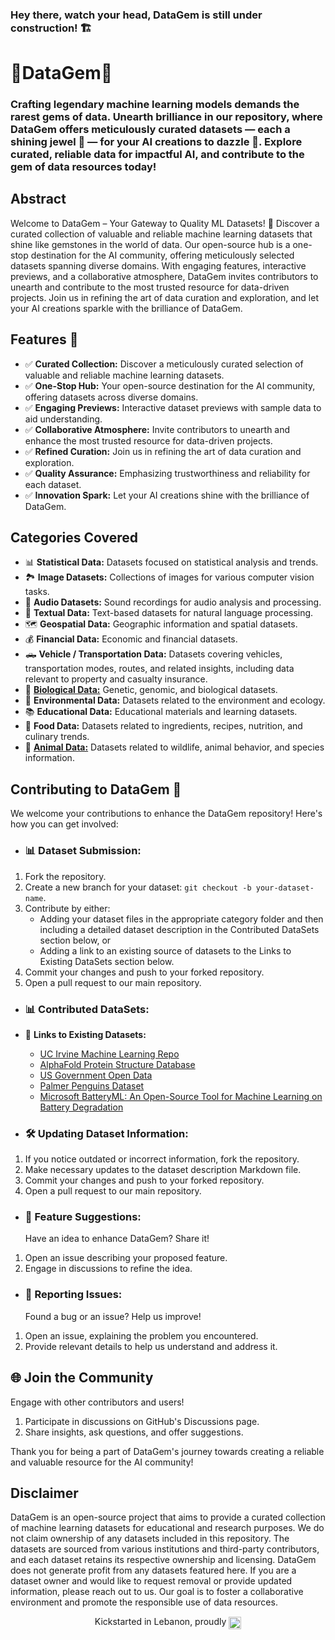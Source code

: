 ### Hey there, watch your head, DataGem is still under construction! 🏗️

# 💎DataGem💎
### Crafting legendary machine learning models demands the rarest gems of data. Unearth brilliance in our repository, where DataGem offers meticulously curated datasets — each a shining jewel 💎 — for your AI creations to dazzle 🤖. Explore curated, reliable data for impactful AI, and contribute to the gem of data resources today!

## Abstract

Welcome to DataGem – Your Gateway to Quality ML Datasets! 🌟 Discover a curated collection of valuable and reliable machine learning datasets that shine like gemstones in the world of data. Our open-source hub is a one-stop destination for the AI community, offering meticulously selected datasets spanning diverse domains. With engaging features, interactive previews, and a collaborative atmosphere, DataGem invites contributors to unearth and contribute to the most trusted resource for data-driven projects. Join us in refining the art of data curation and exploration, and let your AI creations sparkle with the brilliance of DataGem.

## Features 🎉

- ✅ **Curated Collection:** Discover a meticulously curated selection of valuable and reliable machine learning datasets.
- ✅ **One-Stop Hub:** Your open-source destination for the AI community, offering datasets across diverse domains.
- ✅ **Engaging Previews:** Interactive dataset previews with sample data to aid understanding.
- ✅ **Collaborative Atmosphere:** Invite contributors to unearth and enhance the most trusted resource for data-driven projects.
- ✅ **Refined Curation:** Join us in refining the art of data curation and exploration.
- ✅ **Quality Assurance:** Emphasizing trustworthiness and reliability for each dataset.
- ✅ **Innovation Spark:** Let your AI creations shine with the brilliance of DataGem.

## Categories Covered
- 📊 **Statistical Data:** Datasets focused on statistical analysis and trends.
- 🏞️ **Image Datasets:** Collections of images for various computer vision tasks.
- 🎹 **Audio Datasets:** Sound recordings for audio analysis and processing.
- 📝 **Textual Data:** Text-based datasets for natural language processing.
- 🗺️ **Geospatial Data:** Geographic information and spatial datasets.
- 💰 **Financial Data:** Economic and financial datasets.
- 🛻 **Vehicle / Transportation Data:** Datasets covering vehicles, transportation modes, routes, and related insights, including data relevant to property and casualty insurance.
- 🧬 **[Biological Data:](https://github.com/ka-9/DataGem/tree/main/Biological%20Data)** Genetic, genomic, and biological datasets.
- 🌷 **Environmental Data:** Datasets related to the environment and ecology.
- 📚 **Educational Data:** Educational materials and learning datasets.
- 🥑 **Food Data:** Datasets related to ingredients, recipes, nutrition, and culinary trends.
- 🐼 **[Animal Data:](https://github.com/ka-9/DataGem/blob/main/Animal%20Data/Animal%20Data.md)** Datasets related to wildlife, animal behavior, and species information.

## Contributing to DataGem 🚀

We welcome your contributions to enhance the DataGem repository! Here's how you can get involved:

- ### 📊 **Dataset Submission:**
1. Fork the repository.
2. Create a new branch for your dataset: `git checkout -b your-dataset-name`.
3. Contribute by either:
    - Adding your dataset files in the appropriate category folder and then including a detailed dataset description in the Contributed DataSets section below, or
    - Adding a link to an existing source of datasets to the Links to Existing DataSets section below.
5. Commit your changes and push to your forked repository.
6. Open a pull request to our main repository.

- ### 📊 **Contributed DataSets:**
- 🔗 **Links to Existing Datasets:**
  - [UC Irvine Machine Learning Repo](https://archive.ics.uci.edu/)
  - [AlphaFold Protein Structure Database](https://alphafold.ebi.ac.uk/)
  - [US Government Open Data](https://data.gov/)
  - [Palmer Penguins Dataset](https://allisonhorst.github.io/palmerpenguins/)
  - [Microsoft BatteryML: An Open-Source Tool for Machine Learning on Battery Degradation](https://github.com/microsoft/BatteryML)

- ### 🛠️ **Updating Dataset Information:**
1. If you notice outdated or incorrect information, fork the repository.
2. Make necessary updates to the dataset description Markdown file.
3. Commit your changes and push to your forked repository.
4. Open a pull request to our main repository.

- ### 🌺 **Feature Suggestions:**
  Have an idea to enhance DataGem? Share it!
1. Open an issue describing your proposed feature.
2. Engage in discussions to refine the idea.

- ### 🐞 **Reporting Issues:**
  Found a bug or an issue? Help us improve!
1. Open an issue, explaining the problem you encountered.
2. Provide relevant details to help us understand and address it.

## 🌐 **Join the Community**
  Engage with other contributors and users!
1. Participate in discussions on GitHub's Discussions page.
2. Share insights, ask questions, and offer suggestions.

Thank you for being a part of DataGem's journey towards creating a reliable and valuable resource for the AI community!

## Disclaimer
DataGem is an open-source project that aims to provide a curated collection of machine learning datasets for educational and research purposes. We do not claim ownership of any datasets included in this repository. The datasets are sourced from various institutions and third-party contributors, and each dataset retains its respective ownership and licensing. DataGem does not generate profit from any datasets featured here. If you are a dataset owner and would like to request removal or provide updated information, please reach out to us. Our goal is to foster a collaborative environment and promote the responsible use of data resources.

<p align="center">
Kickstarted in Lebanon, proudly  <img src="https://em-content.zobj.net/thumbs/120/twitter/351/flag-lebanon_1f1f1-1f1e7.png" alt="Lebanon Flag" width="20" align="center" justify="center"/>
</p>


